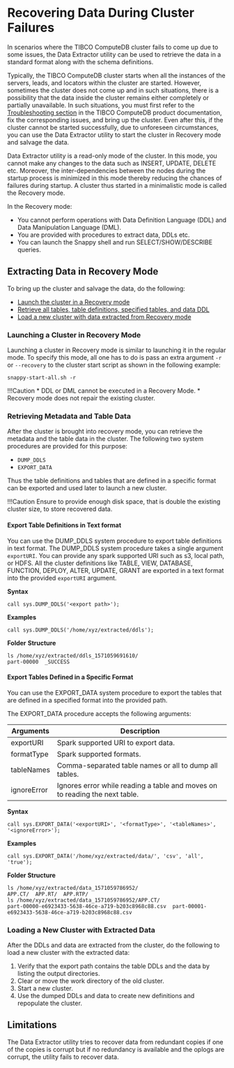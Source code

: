 # Recovering Data During Cluster Failures
In scenarios where the TIBCO ComputeDB cluster fails to come up due to some issues, the Data Extractor utility can be used to retrieve the data in a standard format along with the schema definitions.

Typically, the TIBCO ComputeDB cluster starts when all the instances of the servers, leads, and locators within the cluster are started. However, sometimes the cluster does not come up and in such situations, there is a possibility that the data inside the cluster remains either completely or partially unavailable.
In such situations, you must first refer to the [Troubleshooting section](../troubleshooting/troubleshooting.md) in the TIBCO ComputeDB product documentation, fix the corresponding issues, and bring up the cluster. Even after this, if the cluster cannot be started successfully, due to unforeseen circumstances, you can use the Data Extractor utility to start the cluster in Recovery mode and salvage the data.

Data Extractor utility is a read-only mode of the cluster. In this mode, you cannot make any changes to the data such as INSERT, UPDATE, DELETE etc. Moreover, the inter-dependencies between the nodes during the startup process is minimized in this mode thereby reducing the chances of failures during startup. A cluster thus started in a minimalistic mode is called the Recovery mode.

In the Recovery mode:
*	You cannot perform operations with Data Definition Language (DDL) and Data Manipulation Language (DML).
*	You are provided with procedures to extract data, DDLs etc.
*	You can launch the Snappy shell and run SELECT/SHOW/DESCRIBE queries.

## Extracting Data in Recovery Mode

To bring up the cluster and salvage the data, do the following:
*	[Launch the cluster in a Recovery mode](#launchclusterrecovery)
*	[Retrieve all tables, table definitions, specified tables, and data DDL](#retrievedata)
*	[Load a new cluster with data extracted from Recovery mode](#loadextractdata)

<a id= launchclusterrecovery> </a>
### Launching a Cluster in Recovery Mode

Launching a cluster in Recovery mode is similar to launching it in the regular mode. To specify this mode, all one has to do is pass an extra argument `-r` or `--recovery` to the cluster start script as shown in the following example:

```
snappy-start-all.sh -r
```

!!!Caution
	* DDL or DML cannot be executed in a Recovery Mode.
	* Recovery mode does not repair the existing cluster.

<a id= retrievedata> </a>
### Retrieving Metadata and Table Data

After the cluster is brought into recovery mode, you can retrieve the metadata and the table data in the cluster. The following two system procedures are provided for this purpose:

*	`DUMP_DDLS`
*	`EXPORT_DATA`

Thus the table definitions and tables that are defined in a specific format can be exported and used later to launch a new cluster. 

!!!Caution
	Ensure to provide enough disk space, that is double the existing cluster size, to store recovered data.

#### Export Table Definitions in Text format
You can use the DUMP_DDLS system procedure to export table definitions in text format.  The DUMP_DDLS system procedure takes a single argument `exportURI`. You can provide any spark supported URI such as s3, local path, or HDFS. All the cluster definitions like TABLE, VIEW, DATABASE, FUNCTION, DEPLOY, ALTER, UPDATE, GRANT are exported in a text format into the provided `exportURI` argument.

**Syntax**

```
call sys.DUMP_DDLS('<export path>');
```

**Examples**

```
call sys.DUMP_DDLS('/home/xyz/extracted/ddls');
```

**Folder** **Structure**

```
ls /home/xyz/extracted/ddls_1571059691610/
part-00000  _SUCCESS
```

#### Export Tables Defined in a Specific Format

You can use the EXPORT_DATA system procedure to export the tables that are defined in a specified format into the provided path.

The EXPORT_DATA procedure accepts the following arguments:

| Arguments | Description |
|--------|--------|
|    exportURI    |     Spark supported URI to export data.|
|   formatType     |   Spark supported formats.     |
|  tableNames      | Comma-separated table names or all to dump all tables.|
| ignoreError       |   Ignores error while reading a table and moves on to reading the next table.|

**Syntax**

```
call sys.EXPORT_DATA('<exportURI>', '<formatType>', '<tableNames>', '<ignoreError>');
```

**Examples**

```
call sys.EXPORT_DATA('/home/xyz/extracted/data/', 'csv', 'all', 'true');
```

**Folder Structure**

```
ls /home/xyz/extracted/data_1571059786952/
APP.CT/  APP.RT/  APP.RTP/
ls /home/xyz/extracted/data_1571059786952/APP.CT/
part-00000-e6923433-5638-46ce-a719-b203c8968c88.csv  part-00001-e6923433-5638-46ce-a719-b203c8968c88.csv
```

<a id= loadextractdata> </a>
### Loading a New Cluster with Extracted Data
After the DDLs and data are extracted from the cluster, do the following to load a new cluster with the extracted data:
1.	Verify that the export path contains the table DDLs and the data by listing the output directories.
2.	Clear or move the work directory of the old cluster.
3.	Start a new cluster. 
4.	Use the dumped DDLs and data to create new definitions and repopulate the cluster.

## Limitations

The Data Extractor utility tries to recover data from redundant copies if one of the copies is corrupt but if no redundancy is available and the oplogs are corrupt, the utility fails to recover data.


